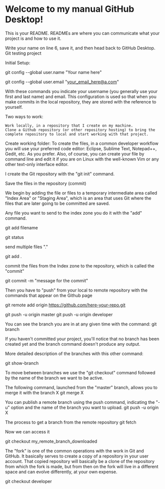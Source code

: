 # Welcome to my manual GitHub Desktop!

This is your README. READMEs are where you can communicate what your project is and how to use it.

Write your name on line 6, save it, and then head back to GitHub Desktop.
Git testing project


Initial Setup:

git config --global user.name "Your name here"

git config --global user.email "your_email_here@a.com"


With these commands you indicate your username (you generally use your first and last name) and email. This configuration is used so that when you make commits in the local repository, they are stored with the reference to yourself.

Two ways to work:

    Work locally, in a repository that I create on my machine.
    Clone a Github repository (or other repository hosting) to bring the complete repository to local and start working with that project.

Create working folder:
To create the files, in a common developer workflow you will use your preferred code editor: Eclipse, Sublime Text, Notepad++, Gedit, etc. As you prefer. Also, of course, you can create your file by command line and edit it if you are on Linux with the well-known Vim or any other text-only interface editor.

I create the Git repository with the "git init" command.

Save the files in the repository (commit)

We begin by adding the file or files to a temporary intermediate area called "Index Area" or "Staging Area", which is an area that uses Git where the files that are later going to be committed are saved.

Any file you want to send to the index zone you do it with the "add" command.

git add filename

git status

send multiple files "."

git add .

commit the files from the Index zone to the repository, which is called the "commit"

git commit -m "message for the commit"

Then you have to "push" from your local to remote repository with the commands that appear on the Github page

git remote add origin https://github.com/here-your-repo.git

git push -u origin master
git push -u origin developer

You can see the branch you are in at any given time with the command:
git branch


If you haven't committed your project, you'll notice that no branch has been created yet and the branch command doesn't produce any output.

More detailed description of the branches with this other command:

git show-branch

To move between branches we use the "git checkout" command followed by the name of the branch we want to be active.

The following command, launched from the "master" branch, allows you to merge it with the branch X
git merge X

You can publish a remote branch using the push command, indicating the "-u" option and the name of the branch you want to upload.
git push -u origin X

The process to get a branch from the remote repository
git fetch

Now we can access it

git checkout my_remote_branch_downloaded

The "fork" is one of the common operations with the work in Git and GitHub. It basically serves to create a copy of a repository in your user account. That copied repository will basically be a clone of the repository from which the fork is made, but from then on the fork will live in a different space and can evolve differently, at your own expense.

git checkout developer
